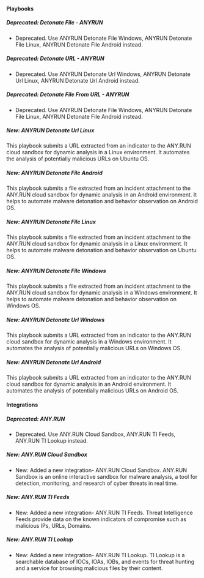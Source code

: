 
#### Playbooks

##### Deprecated: Detonate File - ANYRUN

- Deprecated. Use ANYRUN Detonate File Windows, ANYRUN Detonate File Linux, ANYRUN Detonate File Android instead.

##### Deprecated: Detonate URL - ANYRUN

- Deprecated. Use ANYRUN Detonate Url Windows, ANYRUN Detonate Url Linux, ANYRUN Detonate Url Android instead.

##### Deprecated: Detonate File From URL - ANYRUN

- Deprecated. Use ANYRUN Detonate File Windows, ANYRUN Detonate File Linux, ANYRUN Detonate File Android instead.

##### New: ANYRUN Detonate Url Linux

This playbook submits a URL extracted from an indicator to the ANY.RUN cloud sandbox for dynamic analysis in a Linux environment. It automates the analysis of potentially malicious URLs on Ubuntu OS.

##### New: ANYRUN Detonate File Android

This playbook submits a file extracted from an incident attachment to the ANY.RUN cloud sandbox for dynamic analysis in an Android environment. It helps to automate malware detonation and behavior observation on Android OS.

##### New: ANYRUN Detonate File Linux

This playbook submits a file extracted from an incident attachment to the ANY.RUN cloud sandbox for dynamic analysis in a Linux environment. It helps to automate malware detonation and behavior observation on Ubuntu OS.

##### New: ANYRUN Detonate File Windows

This playbook submits a file extracted from an incident attachment to the ANY.RUN cloud sandbox for dynamic analysis in a Windows environment. It helps to automate malware detonation and behavior observation on Windows OS.

##### New: ANYRUN Detonate Url Windows

This playbook submits a URL extracted from an indicator to the ANY.RUN cloud sandbox for dynamic analysis in a Windows environment. It automates the analysis of potentially malicious URLs on Windows OS.

##### New: ANYRUN Detonate Url Android

This playbook submits a URL extracted from an indicator to the ANY.RUN cloud sandbox for dynamic analysis in an Android environment. It automates the analysis of potentially malicious URLs on Android OS.


#### Integrations

##### Deprecated: ANY.RUN

- Deprecated. Use ANY.RUN Cloud Sandbox, ANY.RUN TI Feeds, ANY.RUN TI Lookup instead.

##### New: ANY.RUN Cloud Sandbox

- New: Added a new integration- ANY.RUN Cloud Sandbox. ANY.RUN Sandbox is an online interactive sandbox for malware analysis, a tool for detection, monitoring, and research of cyber threats in real time.


##### New: ANY.RUN TI Feeds

- New: Added a new integration- ANY.RUN TI Feeds. Threat Intelligence Feeds provide data on the known indicators of compromise such as malicious IPs, URLs, Domains.


##### New: ANY.RUN TI Lookup

- New: Added a new integration- ANY.RUN TI Lookup. TI Lookup is a searchable database of IOCs, IOAs, IOBs, and events for threat hunting and a service for browsing malicious files by their content.
